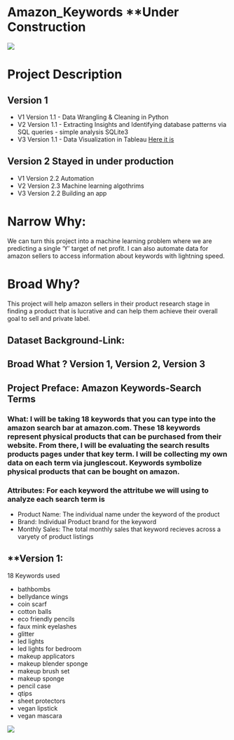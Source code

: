 #                   Amazon_Keywords **Under Construction

![](https://github.com/Alexandria-Ransom/Amazon_Keywords/blob/main/amazonman.gif)



# Project Description

## Version 1
- V1 Version 1.1 - Data Wrangling & Cleaning in Python
- V2 Version 1.1 - Extracting Insights and Identifying database patterns via SQL queries - simple analysis SQLite3
- V3 Version 1.1 - Data Visualization in Tableau [Here it is](https://public.tableau.com/views/Version1_1_V3/Dashboard1?:language=en-US&:display_count=n&:origin=viz_share_link)

## Version 2  Stayed in under production
- V1  Version 2.2 Automation 
- V2 Version 2.3 Machine learning algothrims 
- V3 Version 2.2 Building an app

# Narrow Why:
We can turn this project into a machine learning problem where we are predicting a  single ‘Y’ target of net profit. I can also automate data for amazon sellers to access information about keywords with lightning speed. 
# Broad Why?
This project will help amazon sellers in their product research stage in finding a product that is lucrative and can help them achieve their overall goal to sell and private label. 


## Dataset Background-Link: 


## Broad What ? Version 1, Version 2, Version 3

## Project Preface: Amazon Keywords-Search Terms
### What: I will be taking 18 keywords that you can type into the amazon search bar at amazon.com. These 18 keywords represent physical products that can be purchased from their website. From there, I will be evaluating the search results products pages under that key term. I will be collecting  my own data on each term via junglescout. Keywords symbolize physical products that can be bought on amazon. 
### Attributes: For each keyword the attritube we will using to analyze each search term is 
* Product Name: The individual name under the keyword of the product 
* Brand: Individual Product brand for the keyword
* Monthly Sales: The total monthly sales that keyword recieves across a varyety of product listings 

## **Version 1:

18 Keywords used 
* bathbombs 
* bellydance wings 
* coin scarf
* cotton balls 
* eco friendly pencils
* faux mink eyelashes
* glitter
* led lights
* led lights for bedroom
* makeup applicators 
* makeup blender sponge 
* makeup brush set 
* makeup sponge 
* pencil case 
* qtips 
* sheet protectors 
* vegan lipstick 
* vegan mascara

![](https://github.com/Alexandria-Ransom/Amazon_Keywords/blob/main/giphy.gif)
